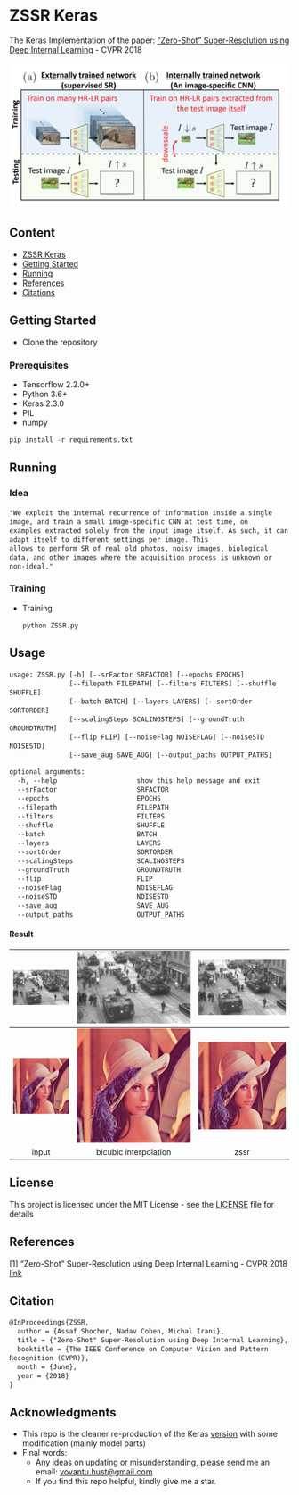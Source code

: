 # ZSSR Keras
The Keras Implementation of the paper: [“Zero-Shot” Super-Resolution using Deep Internal Learning](http://www.weizmann.ac.il/math/irani/sites/math.irani/files/uploads/zssr_cameraready.pdf) - CVPR 2018

![alt text](teaser/ZSSR_1.png) 

## Content
- [ZSSR Keras](#zssr-keras)
- [Getting Started](#getting-tarted)
- [Running](#running)
- [References](#references)
- [Citations](#citation)

## Getting Started

- Clone the repository

### Prerequisites

- Tensorflow 2.2.0+
- Python 3.6+
- Keras 2.3.0
- PIL
- numpy

```python
pip install -r requirements.txt
```

## Running

### Idea
```
"We exploit the internal recurrence of information inside a single image, and train a small image-specific CNN at test time, on
examples extracted solely from the input image itself. As such, it can adapt itself to different settings per image. This
allows to perform SR of real old photos, noisy images, biological data, and other images where the acquisition process is unknown or non-ideal."
```
### Training 

- Training
    ```
    python ZSSR.py 
    ```
## Usage
```
usage: ZSSR.py [-h] [--srFactor SRFACTOR] [--epochs EPOCHS]
               [--filepath FILEPATH] [--filters FILTERS] [--shuffle SHUFFLE]
               [--batch BATCH] [--layers LAYERS] [--sortOrder SORTORDER]
               [--scalingSteps SCALINGSTEPS] [--groundTruth GROUNDTRUTH]
               [--flip FLIP] [--noiseFlag NOISEFLAG] [--noiseSTD NOISESTD]
               [--save_aug SAVE_AUG] [--output_paths OUTPUT_PATHS]
```
```
optional arguments:
  -h, --help                    show this help message and exit
  --srFactor                    SRFACTOR
  --epochs                      EPOCHS
  --filepath                    FILEPATH
  --filters                     FILTERS
  --shuffle                     SHUFFLE
  --batch                       BATCH
  --layers                      LAYERS
  --sortOrder                   SORTORDER
  --scalingSteps                SCALINGSTEPS
  --groundTruth                 GROUNDTRUTH
  --flip                        FLIP
  --noiseFlag                   NOISEFLAG
  --noiseSTD                    NOISESTD
  --save_aug                    SAVE_AUG
  --output_paths                OUTPUT_PATHS
```

#### Result
![INPUT](output/image.png) | ![BICUBIC INTERPOLATION](output/2_super_size_interpolated.png) | ![ZSSR](output/2_super.png)
|:---:|:---:|:---:|
![INPUT](output/Lena.png) | ![BICUBIC INTERPOLATIOM](output/Lena_super_size_interpolated.png) | ![ZSSR](output/Lena_super.png)
| input | bicubic interpolation | zssr |

## License

This project is licensed under the MIT License - see the [LICENSE](https://github.com/tuvovan/Zero_DCE_TF/blob/master/LICENSE) file for details

## References
[1] “Zero-Shot” Super-Resolution using Deep Internal Learning - CVPR 2018 [link](http://www.weizmann.ac.il/math/irani/sites/math.irani/files/uploads/zssr_cameraready.pdf)
## Citation
```
@InProceedings{ZSSR,
  author = {Assaf Shocher, Nadav Cohen, Michal Irani},
  title = {"Zero-Shot" Super-Resolution using Deep Internal Learning},
  booktitle = {The IEEE Conference on Computer Vision and Pattern Recognition (CVPR)},
  month = {June},
  year = {2018}
}
```
## Acknowledgments

- This repo is the cleaner re-production of the Keras [version](https://github.com/missinglinkai/ZSSR) with some modification (mainly model parts)
- Final words:
    - Any ideas on updating or misunderstanding, please send me an email: <vovantu.hust@gmail.com>
    - If you find this repo helpful, kindly give me a star.

